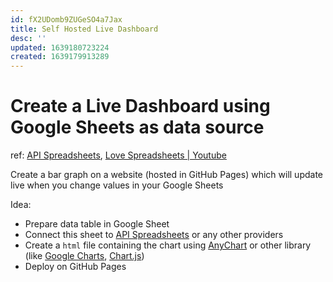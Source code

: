 ```yaml
---
id: fX2UDomb9ZUGeSO4a7Jax
title: Self Hosted Live Dashboard
desc: ''
updated: 1639180723224
created: 1639179913289
---
```

# Create a Live Dashboard using Google Sheets as data source

ref: [API Spreadsheets](https://apispreadsheets.com/tutorials/dashboard-with-google-sheets.html), [Love Spreadsheets | Youtube](https://www.youtube.com/watch?v=owmcJujkdvk)

Create a bar graph on a website (hosted in GitHub Pages) which will update live when you change values in your Google Sheets

Idea:
- Prepare data table in Google Sheet
- Connect this sheet to [API Spreadsheets](https://apispreadsheets.com/) or any other providers
- Create a `html` file containing the chart using [AnyChart](https://www.anychart.com/) or other library (like [Google Charts](https://developers.google.com/chart/), [Chart.js](https://www.chartjs.org/))
- Deploy on GitHub Pages
